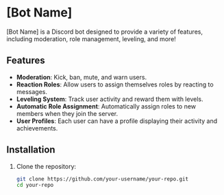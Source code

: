 # [Bot Name]

[Bot Name] is a Discord bot designed to provide a variety of features, including moderation, role management, leveling, and more!

## Features

- **Moderation**: Kick, ban, mute, and warn users.
- **Reaction Roles**: Allow users to assign themselves roles by reacting to messages.
- **Leveling System**: Track user activity and reward them with levels.
- **Automatic Role Assignment**: Automatically assign roles to new members when they join the server.
- **User Profiles**: Each user can have a profile displaying their activity and achievements.
  
## Installation

1. Clone the repository:
   ```bash
   git clone https://github.com/your-username/your-repo.git
   cd your-repo